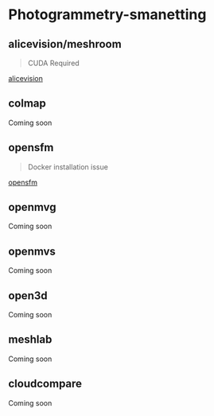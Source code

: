 # Photogrammetry-smanetting

## alicevision/meshroom

> CUDA Required

[alicevision](./alicevision/README.md)

## colmap

Coming soon

## opensfm

> Docker installation issue

[opensfm](./opensfm/README.md)

## openmvg

Coming soon

## openmvs

Coming soon

## open3d

Coming soon

## meshlab

Coming soon

## cloudcompare

Coming soon